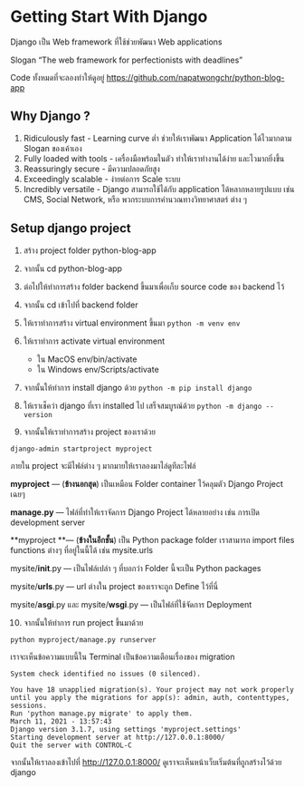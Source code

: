# Getting Start With Django

Django เป็น Web framework ที่ใช้ช่วยพัฒนา Web applications

Slogan “The web framework for perfectionists with deadlines”

Code ทั้งหมดที่จะลองทำให้ดูอยู่ https://github.com/napatwongchr/python-blog-app

## Why Django ?

1. Ridiculously fast - Learning curve ต่ำ ช่วยให้เราพัฒนา Application ได้ไวมากตาม Slogan ของเค้าเอง
2. Fully loaded with tools - เครื่องมือพร้อมในตัว ทำให้เราทำงานได้ง่าย และไวมากยิ่งขึ้น
3. Reassuringly secure - มีความปลอดภัยสูง
4. Exceedingly scalable - ง่ายต่อการ Scale ระบบ
5. Incredibly versatile - Django สามารถใช้ได้กับ application ได้หลากหลายรูปแบบ เช่น CMS, Social Network, หรือ พวกระบบการคำนวณทางวิทยาศาสตร์ ต่าง ๆ

## Setup django project

1. สร้าง project folder python-blog-app

2. จากนั้น cd python-blog-app

3. ต่อไปให้ทำการสร้าง folder backend ขึ้นมาเพื่อเก็บ source code ของ backend ไว้

4. จากนั้น cd เข้าไปที่ backend folder

5. ให้เราทำการสร้าง virtual environment ขึ้นมา `python -m venv env`

6. ให้เราทำการ activate virtual environment

   - ใน MacOS env/bin/activate
   - ใน Windows env/Scripts/activate

7. จากนั้นให้ทำการ install django ด้วย `python -m pip install django`
8. ให้เราเช็คว่า django ที่เรา installed ไป เสร็จสมบูรณ์ด้วย `python -m django --version`

9. จากนั้นให้เราทำการสร้าง project ของเราด้วย

`django-admin startproject myproject`

ภายใน project จะมีไฟล์ต่าง ๆ มากมายให้เราลองมาไล่ดูทีละไฟล์

**myproject** — (**ข้างนอกสุด**) เป็นเหมือน Folder container ไว้คลุมตัว Django Project เฉยๆ <br>

**manage.py** — ไฟล์ที่ทำให้เราจัดการ Django Project ได้หลายอย่าง เช่น การเปิด development server <br>

**myproject **— (**ข้างในอีกชั้น**) เป็น Python package folder เราสามารถ import files functions ต่างๆ ที่อยู่ในนี้ได้ เช่น mysite.urls <br>

mysite/**init**.py — เป็นไฟล์เปล่า ๆ ที่บอกว่า Folder นี้จะเป็น Python packages <br>

mysite/**urls**.py — url ต่างใน project ของเราจะถูก Define ไว้ที่นี่ <br>

mysite/**asgi**.py และ mysite/**wsgi**.py — เป็นไฟล์ที่ใช้จัดการ Deployment <br>

10. จากนั้นให้ทำการ run project ขึ้นมาด้วย

`python myproject/manage.py runserver`

เราจะเห็นข้อความแบบนี้ใน Terminal เป็นข้อความเตือนเรื่องของ migration

```
System check identified no issues (0 silenced).

You have 18 unapplied migration(s). Your project may not work properly until you apply the migrations for app(s): admin, auth, contenttypes, sessions.
Run 'python manage.py migrate' to apply them.
March 11, 2021 - 13:57:43
Django version 3.1.7, using settings 'myproject.settings'
Starting development server at http://127.0.0.1:8000/
Quit the server with CONTROL-C
```

จากนั้นให้เราลองเข้าไปที่ http://127.0.0.1:8000/ ดูเราจะเห็นหน้าเว็บเริ่มต้นที่ถูกสร้างไว้ด้วย django

